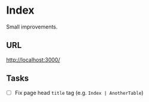 # Index

Small improvements.

## URL

[http://localhost:3000/](http://localhost:3000/)

## Tasks

- [ ] Fix page head `title` tag (e.g. `Index | AnotherTable`)
